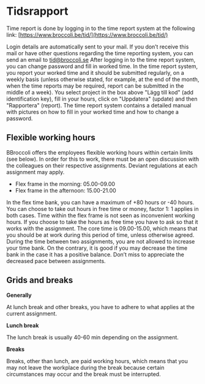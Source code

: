 # Tidsrapport
Time report is done by logging in to the time report system at the following link:
[https://www.broccoli.be/tid/](https://www.broccoli.be/tid/)

Login details are automatically sent to your mail. If you don’t receive this mail or have other
questions regarding the time reporting system, you can send an email to [tid@broccoli.se](mailto:tid@broccoli.se)
After logging in to the time report system, you can change password and fill in worked time.
In the time report system, you report your worked time and it should be submitted regularly, on a
weekly basis (unless otherwise stated, for example, at the end of the month, when the time reports
may be required, report can be submitted in the middle of a week).
You select project in the box above "Lägg till kod" (add identification key), fill in your hours,
click on "Uppdatera" (update) and then "Rapportera" (report).
The time report system contains a detailed manual with pictures on how to fill in your worked
time and how to change a password.

## Flexible working hours

BBroccoli offers the employees flexible working hours within certain limits (see below). In order
for this to work, there must be an open discussion with the colleagues on their respective
assignments. Deviant regulations at each assignment may apply.

* Flex frame in the morning: 05.00-09.00
* Flex frame in the afternoon: 15.00-21.00

In the flex time bank, you can have a maximum of +80 hours or -40 hours. You can choose to
take out hours in free time or money, factor 1: 1 applies in both cases. Time within the flex frame
is not seen as inconvenient working hours. If you choose to take the hours as free time you have
to ask so that it works with the assignment. The core time is 09.00-15.00, which means that you
should be at work during this period of time, unless otherwise agreed.
During the time between two assignments, you are not allowed to increase your time bank. On
the contrary, it is good if you may decrease the time bank in the case it has a positive balance.
Don’t miss to appreciate the decreased pace between assignments.


## Grids and breaks

**Generally**

At lunch break and other breaks, you have to adhere to what applies at the current assignment.

**Lunch break**

The lunch break is usually 40-60 min depending on the assignment.

**Breaks**

Breaks, other than lunch, are paid working hours, which means that you may not leave the
workplace during the break because certain circumstances may occur and the break must be
interrupted.